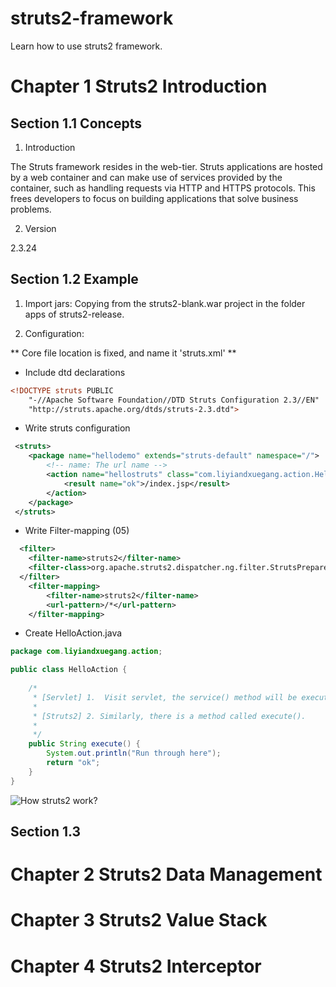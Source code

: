 # struts2-framework

Learn how to use struts2 framework. 

# Chapter 1 Struts2 Introduction

## Section 1.1 Concepts

1. Introduction

The Struts framework resides in the web-tier. 
Struts applications are hosted by a web container and can make use of services provided by the container, 
such as handling requests via HTTP and HTTPS protocols. 
This frees developers to focus on building applications that solve business problems.

2. Version 

2.3.24

## Section 1.2 Example

1. Import jars: Copying from the struts2-blank.war project in the folder apps of struts2-release.

2. Configuration: 

** Core file location is fixed, and name it 'struts.xml' **

- Include dtd declarations 

```xml
<!DOCTYPE struts PUBLIC
	"-//Apache Software Foundation//DTD Struts Configuration 2.3//EN"
	"http://struts.apache.org/dtds/struts-2.3.dtd">
```

- Write struts configuration

```xml
 <struts>
 	<package name="hellodemo" extends="struts-default" namespace="/">
 		<!-- name: The url name -->
 		<action name="hellostruts" class="com.liyiandxuegang.action.HelloAction">
 			<result name="ok">/index.jsp</result>
 		</action>
 	</package>
 </struts>
```

- Write Filter-mapping (05)

```xml
  <filter>
  	<filter-name>struts2</filter-name>
  	<filter-class>org.apache.struts2.dispatcher.ng.filter.StrutsPrepareAndExecuteFilter</filter-class>
  </filter>
	<filter-mapping>
		<filter-name>struts2</filter-name>
		<url-pattern>/*</url-pattern>
	</filter-mapping>
```

- Create HelloAction.java

```java
package com.liyiandxuegang.action;

public class HelloAction {
	
	/* 
	 * [Servlet] 1.  Visit servlet, the service() method will be executed.
	 * 
	 * [Struts2] 2. Similarly, there is a method called execute().
	 *  
	 */
	public String execute() {
		System.out.println("Run through here");
		return "ok";
	}
}
```

![How struts2 work?]()


## Section 1.3 

# Chapter 2 Struts2 Data Management

# Chapter 3 Struts2 Value Stack 

# Chapter 4 Struts2 Interceptor 